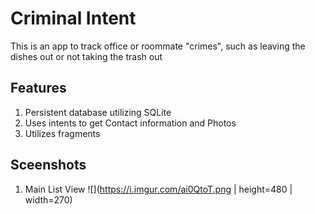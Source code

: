 # Criminal Intent
This is an app to track office or roommate "crimes", such as leaving the dishes out or not taking the trash out

## Features
1. Persistent database utilizing SQLite
2. Uses intents to get Contact information and Photos
3. Utilizes fragments

## Sceenshots
1. Main List View
![](https://i.imgur.com/ai0QtoT.png  | height=480 | width=270)